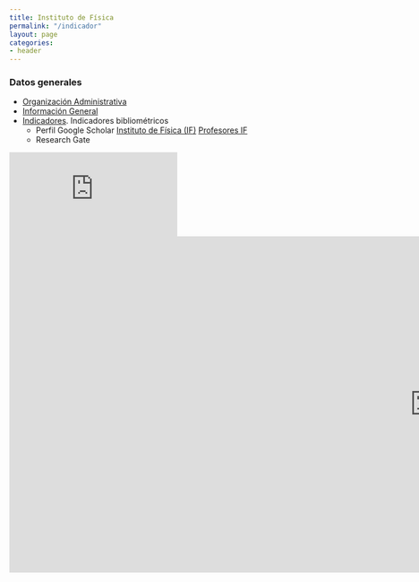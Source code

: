 ```yaml
---
title: Instituto de Física
permalink: "/indicador"
layout: page
categories:
- header
---
```

### Datos generales

* [Organización Administrativa](personal/files/admin)
* [Información General](files/general-info)
* [Indicadores](https://sites.google.com/a/fisica.udea.edu.co/fisica/). Indicadores bibliométricos 
  * Perfil Google Scholar [Instituto de Física (IF)](https://scholar.google.com/citations?sortby=pubdate&hl=en&user=mxSOjTYAAAAJ&view_op=list_works) [Profesores IF](https://scholar.google.com/citations?hl=en&view_op=search_authors&mauthors=physics%7Cfisica%7Castronomy%7Castronomia+antioquia)
  * Research Gate

<embed src="https://www.researchgate.net/plugins/department?stats=true&faces=true&publications=true&height=600&width=300&theme=light&type=department&installationId=5acf7d1cb0366d750302c746" /> 

<embed src="https://www.researchgate.net/plugins/department?stats=true&faces=true&publications=true&theme=light&type=department&installationId=5acf7d1cb0366d750302c746" style="width:300%; height: 600px;"/> 

<enbed src="https://www.researchgate.net/plugins/institution?stats=true&faces=true&publications=true&height=600&width=300&theme=light&type=institution&installationId=5898897a615e2702c256f5c5" />







